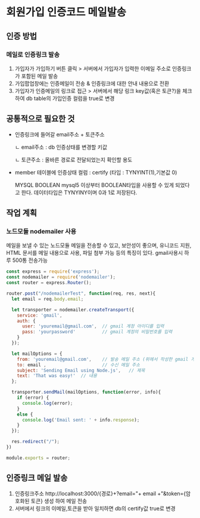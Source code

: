 # 회원가입 인증코드 메일발송

## 인증 방법
### 메일로 인증링크 발송
1. 가입자가 가입하기 버튼 클릭 > 서버에서 가입자가 입력한 이메일 주소로 인증링크가 포함된 메일 발송
2. 가입팝업창에는 인증메일이 전송 & 인증링크에 대한 안내 내용으로 전환
3. 가입자가 인증메일의 링크로 접근 > 서버에서 해당 링크 key값(혹은 토큰?)을 체크하여 db table의 가입인증 컬럼을 true로 변경


## 공통적으로 필요한 것
- 인증링크에 들어갈 email주소 + 토큰주소

  ㄴ email주소 : db 인증상태를 변경할 키값

  ㄴ 토큰주소 : 올바른 경로로 전달되었는지 확인할 용도
- member 테이블에 인증상태 컬럼 : certify (타입 : TYNYINT(1),기본값 0)

   MYSQL BOOLEAN
   mysql5 이상부터 BOOLEAN타입을 사용할 수 있게 되었다고 한다. 데이터타입은 TYNYINY이며 0과 1로 저장된다.

## 작업 계획
### 노드모듈 nodemailer 사용
메일을 보낼 수 있는 노드모듈 메일을 전송할 수 있고, 보안성이 좋으며, 유니코드 지원, HTML 문서를 메일 내용으로 사용, 파일 첨부 가능 등의 특징이 있다. gmail사용시 하루 500통 전송가능

~~~js
const express = require('express');
const nodemailer = require('nodemailer');
const router = express.Router();

router.post("/nodemailerTest", function(req, res, next){
  let email = req.body.email;

  let transporter = nodemailer.createTransport({
    service: 'gmail',
    auth: {
      user: 'youremail@gmail.com',  // gmail 계정 아이디를 입력
      pass: 'yourpassword'          // gmail 계정의 비밀번호를 입력
    }
  });

  let mailOptions = {
    from: 'youremail@gmail.com',    // 발송 메일 주소 (위에서 작성한 gmail 계정 아이디)
    to: email ,                     // 수신 메일 주소
    subject: 'Sending Email using Node.js',   // 제목
    text: 'That was easy!'  // 내용
  };

  transporter.sendMail(mailOptions, function(error, info){
    if (error) {
      console.log(error);
    }
    else {
      console.log('Email sent: ' + info.response);
    }
  });

  res.redirect("/");
})

module.exports = router;
~~~

## 인증링크 메일 발송
1. 인증링크주소 http://localhost:3000/{경로}+?email="+ email +"&token={암호화된 토큰} 생성 하여 메일 전송
2. 서버에서 링크의 이메일,토큰을 받아 일치하면 db의 certify값 true로 변경